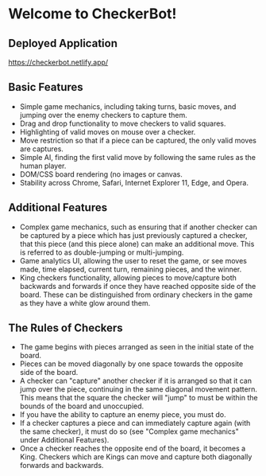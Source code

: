 # Welcome to CheckerBot!

## Deployed Application
https://checkerbot.netlify.app/

## Basic Features
- Simple game mechanics, including taking turns, basic moves, and jumping over the enemy checkers to capture them.
- Drag and drop functionality to move checkers to valid squares.
- Highlighting of valid moves on mouse over a checker.
- Move restriction so that if a piece can be captured, the only valid moves are captures.
- Simple AI, finding the first valid move by following the same rules as the human player.
- DOM/CSS board rendering (no images or canvas.
- Stability across Chrome, Safari, Internet Explorer 11, Edge, and Opera.

## Additional Features
- Complex game mechanics, such as ensuring that if another checker can be captured by a piece which has just previously captured a checker, that this piece (and this piece alone) can make an additional move. This is referred to as double-jumping or multi-jumping.
- Game analytics UI, allowing the user to reset the game, or see moves made, time elapsed, current turn, remaining pieces, and the winner.
- King checkers functionality, allowing pieces to move/capture both backwards and forwards if once they have reached opposite side of the board. These can be distinguished from ordinary checkers in the game as they have a white glow around them.

## The Rules of Checkers
- The game begins with pieces arranged as seen in the initial state of the board.
- Pieces can be moved diagonally by one space towards the opposite side of the board.
- A checker can "capture" another checker if it is arranged so that it can jump over the piece, continuing in the same diagonal movement pattern. This means that the square the checker will "jump" to must be within the bounds of the board and unoccupied.
- If you have the ability to capture an enemy piece, you must do.
- If a checker captures a piece and can immediately capture again (with the same checker), it must do so (see "Complex game mechanics" under Additional Features).
- Once a checker reaches the opposite end of the board, it becomes a King. Checkers which are Kings can move and capture both diagonally forwards and backwards.
